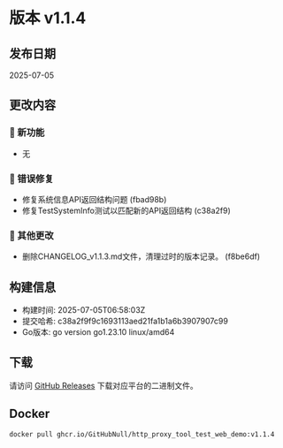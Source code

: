 # 版本 v1.1.4

## 发布日期
2025-07-05

## 更改内容

### 🚀 新功能
- 无

### 🐛 错误修复
- 修复系统信息API返回结构问题 (fbad98b)
- 修复TestSystemInfo测试以匹配新的API返回结构 (c38a2f9)

### 📝 其他更改
- 删除CHANGELOG_v1.1.3.md文件，清理过时的版本记录。 (f8be6df)

## 构建信息
- 构建时间: 2025-07-05T06:58:03Z
- 提交哈希: c38a2f9f9c1693113aed21fa1b1a6b3907907c99
- Go版本: go version go1.23.10 linux/amd64

## 下载
请访问 [GitHub Releases](https://github.com/GitHubNull/http_proxy_tool_test_web_demo/releases/tag/v1.1.4) 下载对应平台的二进制文件。

## Docker
```bash
docker pull ghcr.io/GitHubNull/http_proxy_tool_test_web_demo:v1.1.4
```
